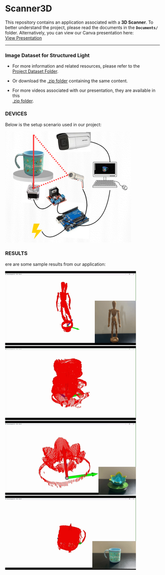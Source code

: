# Scanner3D

This repository contains an application associated with a **3D Scanner**. To better understand the project, please read the documents in the **`Documents/`** folder. Alternatively, you can view our Canva presentation here:  
[View Presentation](https://www.canva.com/design/DAGrmm3c7yE/8J1qWu8sbKXVsciISfZ_NQ/edit?utm_content=DAGrmm3c7yE&utm_campaign=designshare&utm_medium=link2&utm_source=sharebutton)

---

### Image Dataset for Structured Light

- For more information and related resources, please refer to the  
  [Project Dataset Folder](https://drive.google.com/drive/folders/1USBu0HITbZfLt2OVeEAYhM7eUZnq-K4a?usp=sharing).

- Or download the [.zip folder](https://drive.google.com/file/d/11xpxxl0RrSeepY__OQyv5blZCQOn7yuR/view?usp=drive_link) containing the same content.

- For more videos associated with our presentation, they are available in this  
  [.zip folder](https://drive.google.com/file/d/1N20Z_zjHRKc9odGZHWb6_GX7lxXO_AKM/view?usp=sharing).

### DEVICES 

Below is the setup scenario used in our project:

![Scenario](Documents/cenario.png)

### RESULTS 

ere are some sample results from our application:

![Adult Doll](Documents/results/adultdoll.gif)
![Baby Doll](Documents/results/babydoll.gif)
![Lotus](Documents/results/lotus.gif)
![Mug](Documents/results/mug.gif)